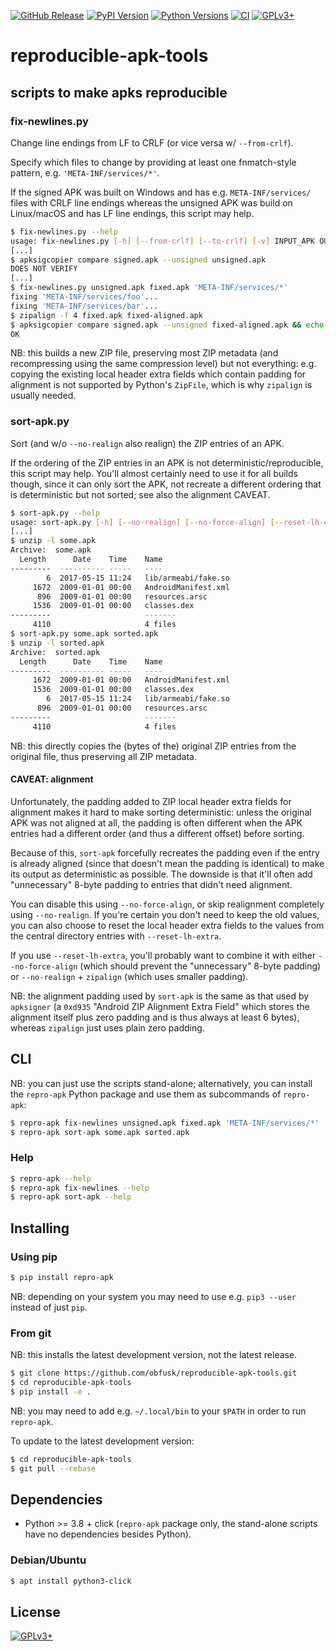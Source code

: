 [![GitHub Release](https://img.shields.io/github/release/obfusk/reproducible-apk-tools.svg?logo=github)](https://github.com/obfusk/reproducible-apk-tools/releases)
[![PyPI Version](https://img.shields.io/pypi/v/repro-apk.svg)](https://pypi.python.org/pypi/repro-apk)
[![Python Versions](https://img.shields.io/pypi/pyversions/repro-apk.svg)](https://pypi.python.org/pypi/repro-apk)
[![CI](https://github.com/obfusk/reproducible-apk-tools/workflows/CI/badge.svg)](https://github.com/obfusk/reproducible-apk-tools/actions?query=workflow%3ACI)
[![GPLv3+](https://img.shields.io/badge/license-GPLv3+-blue.svg)](https://www.gnu.org/licenses/gpl-3.0.html)

<!--
<a href="https://repology.org/project/repro-apk/versions">
  <img src="https://repology.org/badge/vertical-allrepos/repro-apk.svg?header="
    alt="Packaging status" align="right" />
</a>

<a href="https://repology.org/project/python:repro-apk/versions">
  <img src="https://repology.org/badge/vertical-allrepos/python:repro-apk.svg?header="
    alt="Packaging status" align="right" />
</a>
-->

# reproducible-apk-tools

## scripts to make apks reproducible

### fix-newlines.py

Change line endings from LF to CRLF (or vice versa w/ `--from-crlf`).

Specify which files to change by providing at least one fnmatch-style pattern,
e.g. `'META-INF/services/*'`.

If the signed APK was built on Windows and has e.g. `META-INF/services/` files
with CRLF line endings whereas the unsigned APK was build on Linux/macOS and has
LF line endings, this script may help.

```bash
$ fix-newlines.py --help
usage: fix-newlines.py [-h] [--from-crlf] [--to-crlf] [-v] INPUT_APK OUTPUT_APK PATTERN [PATTERN ...]
[...]
$ apksigcopier compare signed.apk --unsigned unsigned.apk
DOES NOT VERIFY
[...]
$ fix-newlines.py unsigned.apk fixed.apk 'META-INF/services/*'
fixing 'META-INF/services/foo'...
fixing 'META-INF/services/bar'...
$ zipalign -f 4 fixed.apk fixed-aligned.apk
$ apksigcopier compare signed.apk --unsigned fixed-aligned.apk && echo OK
OK
```

NB: this builds a new ZIP file, preserving most ZIP metadata (and recompressing
using the same compression level) but not everything: e.g. copying the existing
local header extra fields which contain padding for alignment is not supported
by Python's `ZipFile`, which is why `zipalign` is usually needed.

### sort-apk.py

Sort (and w/o `--no-realign` also realign) the ZIP entries of an APK.

If the ordering of the ZIP entries in an APK is not deterministic/reproducible,
this script may help.  You'll almost certainly need to use it for all builds
though, since it can only sort the APK, not recreate a different ordering that
is deterministic but not sorted; see also the alignment CAVEAT.

```bash
$ sort-apk.py --help
usage: sort-apk.py [-h] [--no-realign] [--no-force-align] [--reset-lh-extra] INPUT_APK OUTPUT_APK
[...]
$ unzip -l some.apk
Archive:  some.apk
  Length      Date    Time    Name
---------  ---------- -----   ----
        6  2017-05-15 11:24   lib/armeabi/fake.so
     1672  2009-01-01 00:00   AndroidManifest.xml
      896  2009-01-01 00:00   resources.arsc
     1536  2009-01-01 00:00   classes.dex
---------                     -------
     4110                     4 files
$ sort-apk.py some.apk sorted.apk
$ unzip -l sorted.apk
Archive:  sorted.apk
  Length      Date    Time    Name
---------  ---------- -----   ----
     1672  2009-01-01 00:00   AndroidManifest.xml
     1536  2009-01-01 00:00   classes.dex
        6  2017-05-15 11:24   lib/armeabi/fake.so
      896  2009-01-01 00:00   resources.arsc
---------                     -------
     4110                     4 files
```

NB: this directly copies the (bytes of the) original ZIP entries from the
original file, thus preserving all ZIP metadata.

#### CAVEAT: alignment

Unfortunately, the padding added to ZIP local header extra fields for alignment
makes it hard to make sorting deterministic: unless the original APK was not
aligned at all, the padding is often different when the APK entries had a
different order (and thus a different offset) before sorting.

Because of this, `sort-apk` forcefully recreates the padding even if the entry
is already aligned (since that doesn't mean the padding is identical) to make
its output as deterministic as possible.  The downside is that it'll often add
"unnecessary" 8-byte padding to entries that didn't need alignment.

You can disable this using `--no-force-align`, or skip realignment completely
using `--no-realign`.  If you're certain you don't need to keep the old values,
you can also choose to reset the local header extra fields to the values from
the central directory entries with `--reset-lh-extra`.

If you use `--reset-lh-extra`, you'll probably want to combine it with either
`--no-force-align` (which should prevent the "unnecessary" 8-byte padding) or
`--no-realign` + `zipalign` (which uses smaller padding).

NB: the alignment padding used by `sort-apk` is the same as that used by
`apksigner` (a `0xd935` "Android ZIP Alignment Extra Field" which stores the
alignment itself plus zero padding and is thus always at least 6 bytes), whereas
`zipalign` just uses plain zero padding.

## CLI

NB: you can just use the scripts stand-alone; alternatively, you can install the
`repro-apk` Python package and use them as subcommands of `repro-apk`:

```bash
$ repro-apk fix-newlines unsigned.apk fixed.apk 'META-INF/services/*'
$ repro-apk sort-apk some.apk sorted.apk
```

### Help

```bash
$ repro-apk --help
$ repro-apk fix-newlines --help
$ repro-apk sort-apk --help
```

## Installing

### Using pip

```bash
$ pip install repro-apk
```

NB: depending on your system you may need to use e.g. `pip3 --user`
instead of just `pip`.

### From git

NB: this installs the latest development version, not the latest
release.

```bash
$ git clone https://github.com/obfusk/reproducible-apk-tools.git
$ cd reproducible-apk-tools
$ pip install -e .
```

NB: you may need to add e.g. `~/.local/bin` to your `$PATH` in order
to run `repro-apk`.

To update to the latest development version:

```bash
$ cd reproducible-apk-tools
$ git pull --rebase
```

## Dependencies

* Python >= 3.8 + click (`repro-apk` package only, the stand-alone scripts have
  no dependencies besides Python).

### Debian/Ubuntu

```bash
$ apt install python3-click
```

## License

[![GPLv3+](https://www.gnu.org/graphics/gplv3-127x51.png)](https://www.gnu.org/licenses/gpl-3.0.html)

<!-- vim: set tw=70 sw=2 sts=2 et fdm=marker : -->
